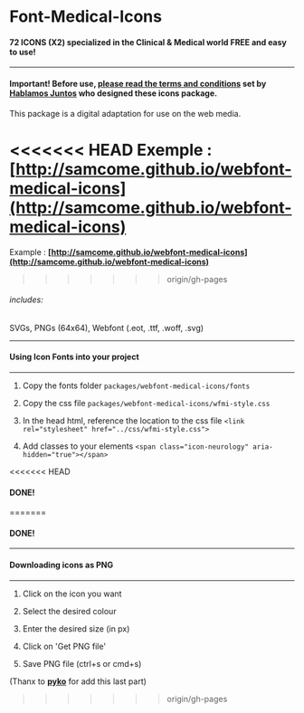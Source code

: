 Font-Medical-Icons
==================

#### **72 ICONS (X2)** specialized in the Clinical & Medical world FREE and easy to use!
---
#### **Important!** Before use, **[please read the terms and conditions](http://www.hablamosjuntos.org/signage/symbols/faq.asp#2)** set by **[Hablamos Juntos](http://www.hablamosjuntos.org/)** who designed these icons package.

This package is a digital adaptation for use on the web media.

<<<<<<< HEAD
Exemple : **[http://samcome.github.io/webfont-medical-icons](http://samcome.github.io/webfont-medical-icons)**
=======
Example : **[http://samcome.github.io/webfont-medical-icons](http://samcome.github.io/webfont-medical-icons)**
>>>>>>> origin/gh-pages

###### includes:
SVGs, PNGs (64x64), Webfont (.eot, .ttf, .woff, .svg)

---
#### Using Icon Fonts into your project
---
1. Copy the fonts folder
`packages/webfont-medical-icons/fonts`

2. Copy the css file
`packages/webfont-medical-icons/wfmi-style.css`

3. In the head html, reference the location to the css file
`<link rel="stylesheet" href="../css/wfmi-style.css">`

4. Add classes to your elements
`<span class="icon-neurology" aria-hidden="true"></span>`

<<<<<<< HEAD
#### DONE! 
=======
#### DONE!

---
#### Downloading icons as PNG
---
1. Click on the icon you want

2. Select the desired colour

3. Enter the desired size (in px)

4. Click on 'Get PNG file'

5. Save PNG file (ctrl+s or cmd+s)

 (Thanx to **[pyko](https://github.com/pyko)** for add this last part)
>>>>>>> origin/gh-pages
